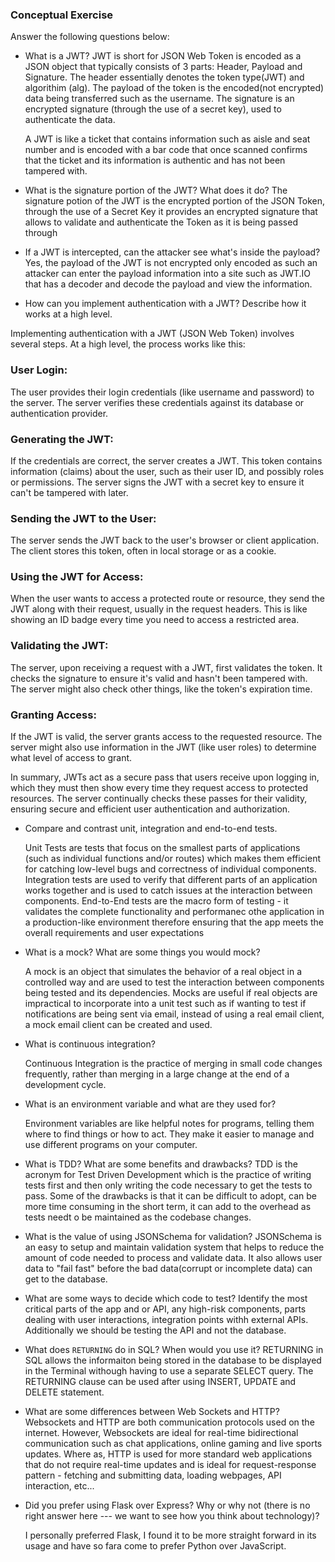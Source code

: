 ### Conceptual Exercise

Answer the following questions below:

- What is a JWT?
  JWT is short for JSON Web Token is encoded as a JSON object that typically consists of 3 parts: Header, Payload and Signature.  The header essentially denotes the token type(JWT) and algorithim (alg).  The payload of the token is the encoded(not encrypted) data being transferred such as the username.  The signature is an encrypted signature (through the use of a secret key), used to authenticate the data.

  A JWT is like a ticket that contains information such as aisle and seat number and is encoded with a bar code that once scanned confirms that the ticket and its information is authentic and has not been tampered with.  

- What is the signature portion of the JWT?  What does it do?
  The signature potion of the JWT is the encrypted portion of the JSON Token, through the use of a Secret Key it provides an encrypted signature that allows to validate and authenticate the Token as it is being passed through

- If a JWT is intercepted, can the attacker see what's inside the payload?
  Yes, the payload of the JWT is not encrypted only encoded as such an attacker can enter the payload information into a site such as JWT.IO that has a decoder and decode the payload and view the information.

- How can you implement authentication with a JWT?  Describe how it works at a high level.
  
Implementing authentication with a JWT (JSON Web Token) involves several steps. At a high level, the process works like this:

### User Login:
The user provides their login credentials (like username and password) to the server.
The server verifies these credentials against its database or authentication provider.

### Generating the JWT:
If the credentials are correct, the server creates a JWT.
This token contains information (claims) about the user, such as their user ID, and possibly roles or permissions.
The server signs the JWT with a secret key to ensure it can't be tampered with later.

### Sending the JWT to the User:
The server sends the JWT back to the user's browser or client application.
The client stores this token, often in local storage or as a cookie.

### Using the JWT for Access:
When the user wants to access a protected route or resource, they send the JWT along with their request, usually in the request headers.
This is like showing an ID badge every time you need to access a restricted area.

### Validating the JWT:
The server, upon receiving a request with a JWT, first validates the token.
It checks the signature to ensure it's valid and hasn't been tampered with.
The server might also check other things, like the token's expiration time.

### Granting Access:
If the JWT is valid, the server grants access to the requested resource.
The server might also use information in the JWT (like user roles) to determine what level of access to grant.

In summary, JWTs act as a secure pass that users receive upon logging in, which they must then show every time they request access to protected resources. The server continually checks these passes for their validity, ensuring secure and efficient user authentication and authorization.

- Compare and contrast unit, integration and end-to-end tests.

  Unit Tests are tests that focus on the smallest parts of applications (such as individual functions and/or routes) which makes them efficient for catching low-level bugs and correctness of individual components.  Integration tests are used to verify that different parts of an application works together and is used to catch issues at the interaction between components.  End-to-End tests are the macro form of testing - it validates the complete functionality and performanec othe application in a production-like environment therefore ensuring that the app meets the overall requirements and user expectations

- What is a mock? What are some things you would mock? 

  A mock is an object that simulates the behavior of a real object in a controlled way and are used to test the interaction between components being tested and its dependencies.  Mocks are useful if real objects are impractical to incorporate into a unit test such as if wanting to test if notifications are being sent via email, instead of using a real email client, a mock email client can be created and used.

- What is continuous integration?

  Continuous Integration is the practice of merging in small code changes frequently, rather than merging in a large change at the end of a development cycle.

- What is an environment variable and what are they used for?

  Environment variables are like helpful notes for programs, telling them where to find things or how to act. They make it easier to manage and use different programs on your computer.

- What is TDD? What are some benefits and drawbacks?
  TDD is the acronym for Test Driven Development which is the practice of writing tests first and then only writing the code necessary to get the tests to pass.  Some of the drawbacks is that it can be difficult to adopt, can be more time consuming in the short term, it can add to the overhead as tests needt o be maintained as the codebase changes.

- What is the value of using JSONSchema for validation?
  JSONSchema is an easy to setup and maintain validation system that helps to reduce the amount of code needed to process and validate data.  It also allows user data to "fail fast" before the bad data(corrupt or incomplete data) can get to the database.  

- What are some ways to decide which code to test?
  Identify the most critical parts of the app and or API, any high-risk components, parts dealing with user interactions, integration points withh external APIs. Additionally we should be testing the API and not the database.

- What does `RETURNING` do in SQL? When would you use it?
  RETURNING in SQL allows the informaiton being stored in the database to be displayed in the Terminal withough having to use a separate SELECT query.  The RETURNING clause can be used after using INSERT, UPDATE and DELETE statement.

- What are some differences between Web Sockets and HTTP?
  Websockets and HTTP are both communication protocols used on the internet.  However, Websockets are ideal for real-time bidirectional communication such as chat applications, online gaming and live sports updates.  Where as, HTTP is used for more standard web applications that do not require real-time updates and is ideal for request-response pattern - fetching and submitting data, loading webpages, API interaction, etc...

- Did you prefer using Flask over Express? Why or why not (there is no right
  answer here --- we want to see how you think about technology)?
  
  I personally preferred Flask, I found it to be more straight forward in its usage and have so fara come to prefer Python over JavaScript.  
